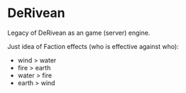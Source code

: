 # DeRivean
Legacy of DeRivean as an game (server) engine.

Just idea of Faction effects (who is effective against who):
- wind > water
- fire > earth
- water > fire
- earth > wind
